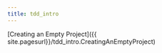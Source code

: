 ```yaml
---
title: tdd_intro
---
```

[Creating an Empty Project]({{ site.pagesurl}}/tdd_intro.CreatingAnEmptyProject) 
